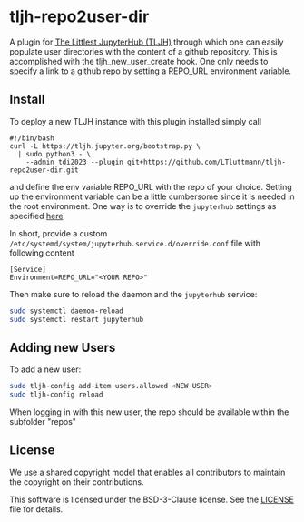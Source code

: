 # tljh-repo2user-dir

A plugin for [The Littlest JupyterHub (TLJH)](https://tljh.jupyter.org) through which one can easily populate user directories with the content of a github repository. This is accomplished with the tljh_new_user_create hook. One only needs to specify a link to a github repo by setting a REPO_URL environment variable.

## Install

To deploy a new TLJH instance with this plugin installed simply call 

```
#!/bin/bash
curl -L https://tljh.jupyter.org/bootstrap.py \
  | sudo python3 - \
    --admin tdi2023 --plugin git+https://github.com/LTluttmann/tljh-repo2user-dir.git
```

and define the env variable REPO_URL with the repo of your choice. Setting up the environment variable can be a little cumbersome since it is needed in the root environment. One way is to override the `jupyterhub` settings as specified [here](https://github.com/jupyterhub/the-littlest-jupyterhub/blob/4aa96d92c32428a98fe60489e38a43114773468d/docs/howto/admin/systemd.md?plain=1#L39)

In short, provide a custom `/etc/systemd/system/jupyterhub.service.d/override.conf` file with following content

```
[Service]
Environment=REPO_URL="<YOUR REPO>"
```

Then make sure to reload the daemon and the `jupyterhub` service:

```bash
sudo systemctl daemon-reload
sudo systemctl restart jupyterhub
```

## Adding new Users

To add a new user:
```bash
sudo tljh-config add-item users.allowed <NEW USER>
sudo tljh-config reload
```

When logging in with this new user, the repo should be available within the subfolder "repos"

## License

We use a shared copyright model that enables all contributors to maintain the
copyright on their contributions.

This software is licensed under the BSD-3-Clause license. See the
[LICENSE](LICENSE) file for details.

